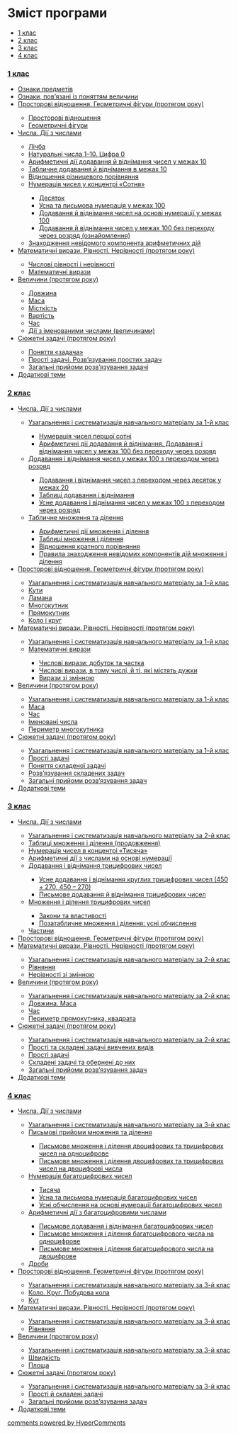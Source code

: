 <div id="hypercomments_widget" class="js-hypercomments-widget invisible"></div>

# Зміст програми

<div>
  <!-- Nav tabs -->
  <ul class="nav nav-tabs" role="tablist">
    <li role="presentation" class="active"><a href="#home" aria-controls="home" role="tab" data-toggle="tab">1 клас</a></li>
    <li role="presentation"><a href="#menu1" aria-controls="menu1" role="tab" data-toggle="tab">2 клас</a></li>
    <li role="presentation"><a href="#menu2" aria-controls="menu2" role="tab" data-toggle="tab">3 клас</a></li>
    <li role="presentation"><a href="#menu3" aria-controls="menu3" role="tab" data-toggle="tab">4 клас</a></li>
  </ul>
  <!-- Tab panes -->
  <div class="tab-content">
    <div role="tabpanel" class="tab-pane active" id="home"><h3><a href="http://mathmon14-new.ed-era.com/1/chapter3.html">1 клас</a></h3>
<ul type="disc">
<li><a href="http://mathmon14-new.ed-era.com/1/oznaky_predmetiv.html">Ознаки предметів</a></li>
<li><a href="http://mathmon14-new.ed-era.com/1/oznaki_povyazani_z_ponyattyam_velychini.html">Ознаки, пов’язані із поняттям величини</a></li>
<li><a href="http://mathmon14-new.ed-era.com/1/prostorovi_vidnoshennya_geometrichnix_figuri.html">Просторові відношення. Геометричні фігури (протягом року)</a></li>
<ul type="circle">
<li><a href="http://mathmon14-new.ed-era.com/1/prostorovi_vidnoshennya.html">Просторові відношення</a></li>
<li><a href="http://mathmon14-new.ed-era.com/1/geometrichni_fguri.html">Геометричні фігури</a></li>
</ul>
<li><a href="http://mathmon14-new.ed-era.com/1/chisla_dii_z_chislami.html">Числа. Дії з числами</a></li>
<ul type="circle">
<li><a href="http://mathmon14-new.ed-era.com/1/lichba.html">Лічба</a></li>
<li><a href="http://mathmon14-new.ed-era.com/1/naturalni_chisla_1_10_chislo_0.html">Натуральні числа 1–10. Цифра 0</a></li>
<li><a href="http://mathmon14-new.ed-era.com/1/arifmetichni_dii_dodavannya_i_vdnmannya_chisel.html">Арифметичні дії додавання й віднімання чисел у межах 10</a></li>
<li><a href="http://mathmon14-new.ed-era.com/1/tablichne_dodavannya_i_vidnmannya_v_mezhah_10.html">Табличне додавання й віднімання в межах 10</a></li>
<li><a href="http://mathmon14-new.ed-era.com/1/vidnoshennya_riznitsevogo_porivnyannya.html">Відношення різницевого порівняння</a></li>
<li><a href="http://mathmon14-new.ed-era.com/1/numeratsiya_chisel_u_kontsentri_sotnya.html">Нумерація чисел у концентрі «Сотня»</a></li>
<ul type="square">
<li><a href="http://mathmon14-new.ed-era.com/1/desyatok.html">Десяток</a></li>
<li><a href="http://mathmon14-new.ed-era.com/1/usna_ta_pismova_numeratsya_u_mezhah_100.html">Усна та письмова нумерація у межах 100</a></li>
<li><a href="http://mathmon14-new.ed-era.com/1/dodavannya_i_vidnimannya_chisel_na_osnovi_numeratsii.html">Додавання й віднімання чисел на основі нумерації у межах 100</a></li>
<li><a href="http://mathmon14-new.ed-era.com/1/dodavannya_i_vidnmannya_chisel_u_mezhah_100_bez_perehody.html">Додавання й віднімання чисел у межах 100 без переходу через розряд (ознайомлення)</a></li>
</ul>
<li><a href="http://mathmon14-new.ed-era.com/1/znahodzhennya_nevidomogo_komponenta_arifmetichnih.html">Знаходження невідомого компонента арифметичних дій</a></li>
</ul>
<li><a href="http://mathmon14-new.ed-era.com/1/matematichni_virazi_rivnosti_nerivnosti_protyagom_roku.html">Математичні вирази. Рівності. Нерівності (протягом року)</a></li>
<ul type="circle">
<li><a href="http://mathmon14-new.ed-era.com/1/chislovi_rvnosti__nervnosti.html">Числові рівності і нерівності</a></li>
<li><a href="http://mathmon14-new.ed-era.com/1/matematichni_virazi.html">Математичні вирази</a></li>
</ul>
<li><a href="http://mathmon14-new.ed-era.com/1/velichini_protyagom_roku.html">Величини (протягом року)</a></li>
<ul type="circle">
<li><a href="http://mathmon14-new.ed-era.com/1/dovzhina.html">Довжина</a></li>
<li><a href="http://mathmon14-new.ed-era.com/1/masa.html">Маса</a></li>
<li><a href="http://mathmon14-new.ed-era.com/1/mstkist.html">Місткість</a></li>
<li><a href="http://mathmon14-new.ed-era.com/1/vartist.html">Вартість</a></li>
<li><a href="http://mathmon14-new.ed-era.com/1/chas.html">Час</a></li>
<li><a href="http://mathmon14-new.ed-era.com/1/dii_iz_imenovanimi_chislami_velichinami.html">Дії з іменованими числами (величинами)</a></li>
</ul>
<li><a href="http://mathmon14-new.ed-era.com/1/syuzhetni_zadachi_protyagom_roku.html">Сюжетні задачі (протягом року)</a></li>
<ul type="circle">
<li><a href="http://mathmon14-new.ed-era.com/1/ponyattya_zadacha.html">Поняття «задача»</a></li>
<li><a href="http://mathmon14-new.ed-era.com/1/prosti_zadachi.html">Прості задачі. Розв’язування простих задач</a></li>
<li><a href="http://mathmon14-new.ed-era.com/1/zagalni_priiomi_rozvyazuvannya_zadach.html">Загальні прийоми розв’язування задачі</a></li>
</ul>
<li><a href="http://mathmon14-new.ed-era.com/1/dodatkovi_temi.html">Додаткові теми</a></li>
</ul>
</ul>
</div>
<div role="tabpanel" class="tab-pane" id="menu1"><h3><a href="http://mathmon14-new.ed-era.com/2/2_klas.html">2 клас</a></h3>
<ul type="disc">
<li><a href="http://mathmon14-new.ed-era.com/2/chisla_dii_iz_chislami.html">Числа. Дії з числами</a></li>
<ul type="circle">
<li><a href="http://mathmon14-new.ed-era.com/2/uzagalnennya__sistematizatsya_navchalnogo_materyalu.html">Узагальнення і систематизація навчального матеріалу за 1-й клас</a></li>
<ul type="square">
<li><a href="http://mathmon14-new.ed-era.com/2/numeratsya_chisel_pershoy_sotny.html">Нумерація чисел першої сотні</a></li>
<li><a href="http://mathmon14-new.ed-era.com/2/arifmetichny_dii_dodavannya_i_vydnymannya.html">Арифметичні дії додавання й віднімання. Додавання і віднімання чисел у межах 100 без переходу через розряд</a></li>
</ul>
<li><a href="http://mathmon14-new.ed-era.com/2/dodavannya__vydnmannya_chisel_u_mezhah_100.html">Додавання і віднімання чисел у межах 100 з переходом через розряд</a></li>
<ul type="square">
<li><a href="http://mathmon14-new.ed-era.com/2/dodavannya__vydnmannya_chisel_z_perehodom_cherez.html">Додавання і віднімання чисел з переходом через десяток у межах 20</a></li>
<li><a href="http://mathmon14-new.ed-era.com/2/tablitsy_dodavannya_ta_vydnymannya.html">Таблиці додавання і віднімання</a></li>
<li><a href="http://mathmon14-new.ed-era.com/2/usne_dodavannya__vydnymannya_chisel_u_mezhah_100_z_perehodom.html">Усне додавання і віднімання чисел у межах 100 з переходом через розряд</a></li>
</ul>
<li><a href="http://mathmon14-new.ed-era.com/2/tablichne_mnozhennya_ta_dylennya.html">Табличне множення та ділення</a></li>
<ul type="square">
<li><a href="http://mathmon14-new.ed-era.com/2/arifmetichny_dii_mnozhennya_ta_dylennya.html">Арифметичні дії множення і ділення</a></li>
<li><a href="http://mathmon14-new.ed-era.com/2/tablitsy_mnozhennya_ta_dylennya.html">Таблиці множення і ділення</a></li>
<li><a href="http://mathmon14-new.ed-era.com/2/vydnoshennya_kratnogo_poryvnyannya.html">Відношення кратного порівняння</a></li>
<li><a href="http://mathmon14-new.ed-era.com/2/pravila_znahodzhennya_nevydomih_komponentyv_diu_mnozhennya.html">Правила знаходження невідомих компонентів дій множення і ділення</a></li></ul>
</ul>
<li><a href="http://mathmon14-new.ed-era.com/2/prostorovy_vydnoshennya_geometrichnyh_fyguri_protyagom_roku.html">Просторові відношення. Геометричні фігури (протягом року)</a></li>
<ul type="circle">
<li><a href="http://mathmon14-new.ed-era.com/2/uzagalnennya_ta_sistematizatsya_navchalnogo_materyalu_za_1_klas.html">Узагальнення і систематизація навчального матеріалу за 1-й клас</a></li>
<li><a href="http://mathmon14-new.ed-era.com/2/kuti.html">Кути</a></li>
<li><a href="http://mathmon14-new.ed-era.com/2/lamana.html">Ламана</a></li>
<li><a href="http://mathmon14-new.ed-era.com/2/mnogokutnyk.html">Многокутник</a></li>
<li><a href="http://mathmon14-new.ed-era.com/2/pryamokutnyk.html">Прямокутник</a></li>
<li><a href="http://mathmon14-new.ed-era.com/2/kolo_ta_krug.html">Коло і круг</a></li>
</ul>
<li><a href="http://mathmon14-new.ed-era.com/2/matematichny_virazi_ryvnosty_neryvnosty_protyagom_roku.html">Математичні вирази. Рівності. Нерівності (протягом року)</a></li>
<ul type="circle">
<li><a href="http://mathmon14-new.ed-era.com/2/uzagalnennya_i_sistematizatsya_navchalnogo_materalu_za_1_klas.html">Узагальнення і систематизація навчального матеріалу за 1-й клас</a></li>
<li><a href="http://mathmon14-new.ed-era.com/2/matematichny_virazi.html">Математичні вирази</a></li>
<ul type="square">
<li><a href="http://mathmon14-new.ed-era.com/2/matematichny_virazi_dobutok_ta_chastka.html">Числові вирази: добуток та частка</a></li>
<li><a href="http://mathmon14-new.ed-era.com/2/chislovy_virazi_yaky_mystyat_duzhki.html">Числові вирази, в тому числі, й ті, які містять дужки</a></li>
<li><a href="http://mathmon14-new.ed-era.com/2/virazi_zi_zmynnoyu.html">Вирази зі змінною</a></li>
</ul>
</ul>
<li><a href="http://mathmon14-new.ed-era.com/2/velychini_protyagom_roku.html">Величини (протягом року)</a></li>
<ul type="circle">
<li><a href="http://mathmon14-new.ed-era.com/2/uzagalnennya_ta_sistematizatsya_navchalnogo_materalu.html">Узагальнення і систематизація навчального матеріалу за 1-й клас</a></li>
<li><a href="http://mathmon14-new.ed-era.com/2/masa_2_klas.html">Маса</a></li>
<li><a href="http://mathmon14-new.ed-era.com/2/chas_2_klas.html">Час</a></li>
<li><a href="http://mathmon14-new.ed-era.com/2/imenovany_chisla.html">Іменовані числа</a></li>
<li><a href="http://mathmon14-new.ed-era.com/2/perimetr_mnogokutnika.html">Периметр многокутника</a></li>
</ul>
<li><a href="http://mathmon14-new.ed-era.com/2/syuzhetny_zadachy_protyagom_roku.html">Сюжетні задачі (протягом року)</a></li>
<ul type="circle">
<li><a href="http://mathmon14-new.ed-era.com/2/uzagalnennya_ta_sistematizatsya_navchalnogo_materalu_za_1_klas.html">Узагальнення і систематизація навчального матеріалу за 1-й клас</a></li>
<li><a href="http://mathmon14-new.ed-era.com/2/prosty_zadachy.html">Прості задачі</a></li>
<li><a href="http://mathmon14-new.ed-era.com/2/ponyattya_skladenoy_zadachy.html">Поняття складеної задачі</a></li>
<li><a href="http://mathmon14-new.ed-era.com/2/rozvyazuvannya_skladenih_zadach.html">Розв’язування складених задач</a></li>
<li><a href="http://mathmon14-new.ed-era.com/2/zagalny_priiomi_rozvyazuvannya_zadach.html">Загальні прийоми розв’язування задач</a></li>
</ul>
<li><a href="http://mathmon14-new.ed-era.com/2/dodatkovy_temi.html">Додаткові теми</a></li>
</ul>
</ul>
</div>
<div role="tabpanel" class="tab-pane" id="menu2"><h3><a href="http://mathmon14-new.ed-era.com/3/3_klas.html">3 клас</a></h3>
<ul type="disc">
<li><a href="http://mathmon14-new.ed-era.com/3/chisla_dii_z_chislami.html">Числа. Дії з числами</a></li>
<ul type="circle">
<li><a href="http://mathmon14-new.ed-era.com/3/uzagalnennya_ta_sistematizatsya_navchalnogo_materyalu.html">Узагальнення і систематизація навчального матеріалу за 2-й клас</a></li>
<li><a href="http://mathmon14-new.ed-era.com/3/tablitsy_mnozhennya_ta_dylennya_prodovzhennya.html">Таблиці множення і ділення (продовження)</a></li>
<li><a href="http://mathmon14-new.ed-era.com/3/numeratsya_chisel_v_kontsentry_tisyacha.html">Нумерація чисел в концентрі «Тисяча»</a></li>
<li><a href="http://mathmon14-new.ed-era.com/3/arifmetichny_dii_z_chislami_na_osnovy_numeratsy.html">Арифметичні дії з числами на основі нумерації</a></li>
<li><a href="http://mathmon14-new.ed-era.com/3/dodavannya_ta_vydnymannya_tritsifrovih_chisel.html">Додавання і віднімання трицифрових чисел</a></li>
<ul type="square">
<li><a href="http://mathmon14-new.ed-era.com/3/usne_dodavannya_ta_vydnymannya_kruglih_tritsifrovih_chysel.html">Усне додавання і віднімання круглих трицифрових чисел (450 + 270, 450 – 270)</a></li>
<li><a href="http://mathmon14-new.ed-era.com/3/pismove_dodavannya_i_vydnymannya_tritsifrovih_chisel.html">Письмове додавання й віднімання трицифрових чисел</a></li>
</ul>
<li><a href="http://mathmon14-new.ed-era.com/3/mnozhennya_ta_dylennya_tritsifrovih_chisel.html">Множення і ділення трицифрових чисел</a></li>
<ul type="square">
<li><a href="http://mathmon14-new.ed-era.com/3/zakoni_ta_vlastivosty.html">Закони та властивості</a></li>
<li><a href="http://mathmon14-new.ed-era.com/3/pozatablichne_mnozhennya_ta_dlennya_usne_obchislennya.html">Позатабличне множення і ділення: усні обчислення</a></li>
</ul>
<li><a href="http://mathmon14-new.ed-era.com/3/chastini.html">Частини</a></li>
</ul>
<li><a href="http://mathmon14-new.ed-era.com/3/prostorovy_vydnoshennya_geometrichnyh_fguri_protyagom_roku.html">Просторові відношення. Геометричні фігури (протягом року)</a></li>
<li><a href="http://mathmon14-new.ed-era.com/3/matematichn_virazi_rvnost_nervnost_protyagom_roku.html">Математичні вирази. Рівності. Нерівності (протягом року)</a></li>
<ul type="circle">
<li><a href="http://mathmon14-new.ed-era.com/3/uzagalnennya_ta_sistematizatsya_navchalnogo_materalu_za_2_klas.html">Узагальнення і систематизація навчального матеріалу за 2-й клас</a></li>
<li><a href="http://mathmon14-new.ed-era.com/3/ryvnyannya.html">Рівняння</a></li>
<li><a href="http://mathmon14-new.ed-era.com/3/neryvnosty_zi_zmynnoyu.html">Нерівності зі змінною</a></li>
</ul>
<li><a href="http://mathmon14-new.ed-era.com/3/velichini_protyagom_roku.html">Величини (протягом року)</a></li>
<ul type="circle">
<li><a href="http://mathmon14-new.ed-era.com/3/uzagalnennya__sistematizatsya_navchalnogo_materyalu_za_2_klas.html">Узагальнення і систематизація навчального матеріалу за 2-й клас</a></li>
<li><a href="http://mathmon14-new.ed-era.com/3/dovzhina_masa.html">Довжина. Маса</a></li>
<li><a href="http://mathmon14-new.ed-era.com/3/chas.html">Час</a></li>
<li><a href="http://mathmon14-new.ed-era.com/3/perimetr_pryamokutnika_kvadrata.html">Периметр прямокутника, квадрата</a></li>
</ul>
<li><a href="http://mathmon14-new.ed-era.com/3/syuzhetny_zadachy_protyagom_roku.html">Сюжетні задачі (протягом року)</a></li>
<ul type="circle">
<li><a href="http://mathmon14-new.ed-era.com/3/uzagalnennya_sistematizatsya_navchalnogo_materyalu_za_2_klas.html">Узагальнення і систематизація навчального матеріалу за 2-й клас</a></li>
<li><a href="http://mathmon14-new.ed-era.com/3/prosty_ta_skladeny_zadachy_vivchenih_vidiv.html">Прості та складені задачі вивчених видів</a></li>
<li><a href="http://mathmon14-new.ed-era.com/3/prosty_zadachy.html">Прості задачі</a></li>
<li><a href="http://mathmon14-new.ed-era.com/3/skladeny_zadachy.html">Складені задачі та обернені до них</a></li>
<li><a href="http://mathmon14-new.ed-era.com/3/zagalny_priiomi_rozvyazuvannya_zadach.html">Загальні прийоми розв’язування задач</a></li>
</ul>
<li><a href="http://mathmon14-new.ed-era.com/3/dodatkovy_temi.html">Додаткові теми</a></li>
</ul>
</ul>
</div>
<div role="tabpanel" class="tab-pane" id="menu3"><h3><a href="http://mathmon14-new.ed-era.com/4/4_klas.html">4 клас</a></h3>
<ul type="disc">
<li><a href="http://mathmon14-new.ed-era.com/4/chisla_dii_z_chislami.html">Числа. Дії з числами</a></li>
<ul type="circle">
<li><a href="http://mathmon14-new.ed-era.com/4/uzagalnennya1.html">Узагальнення і систематизація навчального матеріалу за 3-й клас</a></li>
<li><a href="http://mathmon14-new.ed-era.com/4/pismovy_priiomi_mnozhennya_ta_dylennya.html">Письмові прийоми множення та ділення</a></li>
<ul type="square">
<li><a href="http://mathmon14-new.ed-era.com/4/pismove_mnozhennya_ta_dylennya_dvotsifrovih_ta_tritsifrovyx_chysel.html">Письмове множення і ділення двоцифрових та трицифрових чисел на одноцифрове</a></li>
<li><a href="http://mathmon14-new.ed-era.com/4/pismove_mnozhennya_ta_dylennya_dvotsifrovih_ta_tritsifrovych_chisel.html">Письмове множення і ділення двоцифрових та трицифрових чисел на двоцифрові числа</a></li>
</ul>
<li><a href="http://mathmon14-new.ed-era.com/4/numeratsya_bagatotsifrovih_chisel.html">Нумерація багатоцифрових чисел</a></li>
<ul type="square">
<li><a href="http://mathmon14-new.ed-era.com/4/tisyacha.html">Тисяча</a></li>
<li><a href="http://mathmon14-new.ed-era.com/4/usna_ta_pismova_numeratsya_bagatotsifrovih_chisel.html">Усна та письмова нумерація багатоцифрових чисел</a></li>
<li><a href="http://mathmon14-new.ed-era.com/4/usny_obchislennya_na_osnovy_numeratsyy_bagatotsifrovih_chysel.html">Усні обчислення на основі нумерації багатоцифрових чисел</a></li>
</ul>
<li><a href="http://mathmon14-new.ed-era.com/4/arifmetichny_dyy_z_bagatotsifrovimi_chislami.html">Арифметичні дії з багатоцифровими числами</a></li>
<ul type="square">
<li><a href="http://mathmon14-new.ed-era.com/4/pismove_dodavannya_ta_vydnmannya_bagatotsifrovih_chisel.html">Письмове додавання і віднімання багатоцифрових чисел</a></li>
<li><a href="http://mathmon14-new.ed-era.com/4/pismove_mnozhennya_ta_dylennya_bagatotsifrovogo_chisla.html">Письмове множення і ділення багатоцифрового числа на одноцифрове</a></li>
<li><a href="http://mathmon14-new.ed-era.com/4/pismove_mnozhennya_ta_dylennya_na_dvotsifrovy_ta_tritsyfrovi_chysla.html">Письмове множення і ділення багатоцифрового числа на двоцифрове</a></li>
</ul>
<li><a href="http://mathmon14-new.ed-era.com/4/drobi.html">Дроби</a></li>
</ul>
<li><a href="http://mathmon14-new.ed-era.com/4/prostorovy_vydnoshennya_geometrichnch_fyguri.html">Просторові відношення. Геометричні фігури (протягом року)</a></li>
<ul type="circle">
<li><a href="http://mathmon14-new.ed-era.com/4/uzagalnennya2.html">Узагальнення і систематизація навчального матеріалу за 3-й клас</a></li>
<li><a href="http://mathmon14-new.ed-era.com/4/kolo_ta_krug.html">Коло. Круг. Побудова кола</a></li>
<li><a href="http://mathmon14-new.ed-era.com/4/kut.html">Кут</a></li>
</ul>
<li><a href="http://mathmon14-new.ed-era.com/4/matematichny_virazi_ryvnosty_neryvnosty_protyagom_roku.html">Математичні вирази. Рівності. Нерівності (протягом року)</a></li>
<ul type="circle">
<li><a href="http://mathmon14-new.ed-era.com/4/uzagalnennya3.html">Узагальнення і систематизація навчального матеріалу за 3-й клас</a></li>
<li><a href="http://mathmon14-new.ed-era.com/4/ryvnyannya.html">Рівняння</a></li>
</ul>
<li><a href="http://mathmon14-new.ed-era.com/4/velichini_protyagom_roku.html">Величини (протягом року)</a></li>
<ul type="circle">
<li><a href="http://mathmon14-new.ed-era.com/4/uzagalnennya4.html">Узагальнення і систематизація навчального матеріалу за 3-й клас</a></li>
<li><a href="http://mathmon14-new.ed-era.com/4/shvydkyst.html">Швидкість</a></li>
<li><a href="http://mathmon14-new.ed-era.com/4/plosha.html">Площа</a></li>
</ul>
<li><a href="http://mathmon14-new.ed-era.com/4/syuzhetny_zadachy_protyagom_roku.html">Сюжетні задачі (протягом року)</a></li>
<ul type="circle">
<li><a href="http://mathmon14-new.ed-era.com/4/uzagalnennya5.html">Узагальнення і систематизація навчального матеріалу за 3-й клас</a></li>
<li><a href="http://mathmon14-new.ed-era.com/4/prosty_i_skladeny_zadachy.html">Прості й складені задачі</a></li>
<li><a href="http://mathmon14-new.ed-era.com/4/zagalny_priiomi_rozvyazuvannya_zadach.html">Загальні прийоми розв’язування задач</a></li>
</ul>
<li><a href="http://mathmon14-new.ed-era.com/4/dodatkovy_temi.html">Додаткові теми</a></li>
</ul>
</ul>
</div>
</div>
</div>


<div class="js-hypercomments-container">
<a href="http://hypercomments.com" class="hc-link" title="comments widget">comments powered by HyperComments</a>
</div>